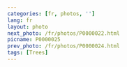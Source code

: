```yaml
---
categories: [fr, photos, '']
lang: fr
layout: photo
next_photo: /fr/photos/P0000022.html
picname: P0000025
prev_photo: /fr/photos/P0000024.html
tags: [Trees]
---
```

